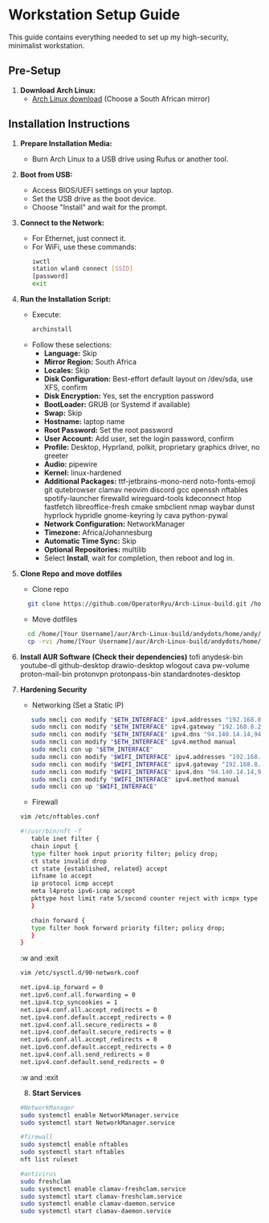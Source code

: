 # Workstation Setup Guide

This guide contains everything needed to set up my high-security, minimalist workstation.

## Pre-Setup

1. **Download Arch Linux:**
   - [Arch Linux download](https://archlinux.org/download/) (Choose a South African mirror)

## Installation Instructions

1. **Prepare Installation Media:**
   - Burn Arch Linux to a USB drive using Rufus or another tool.

2. **Boot from USB:**
   - Access BIOS/UEFI settings on your laptop.
   - Set the USB drive as the boot device.
   - Choose "Install" and wait for the prompt.

3. **Connect to the Network:**
   - For Ethernet, just connect it.
   - For WiFi, use these commands:
     ```bash
     iwctl
     station wlan0 connect [SSID]
     [password]
     exit
     ```

4. **Run the Installation Script:**
   - Execute:
     ```bash
     archinstall
     ```
   - Follow these selections:
     - **Language:** Skip
     - **Mirror Region:** South Africa
     - **Locales:** Skip
     - **Disk Configuration:** Best-effort default layout on /dev/sda, use XFS, confirm
     - **Disk Encryption:** Yes, set the encryption password
     - **BootLoader:** GRUB (or Systemd if available)
     - **Swap:** Skip
     - **Hostname:** laptop name
     - **Root Password:** Set the root password
     - **User Account:** Add user, set the login password, confirm
     - **Profile:** Desktop, Hyprland, polkit, proprietary graphics driver, no greeter
     - **Audio:** pipewire
     - **Kernel:** linux-hardened
     - **Additional Packages:** ttf-jetbrains-mono-nerd noto-fonts-emoji git qutebrowser clamav neovim discord gcc openssh nftables spotify-launcher firewalld wireguard-tools kdeconnect htop fastfetch libreoffice-fresh cmake smbclient nmap waybar dunst hyprlock hypridle gnome-keyring ly cava python-pywal
     - **Network Configuration:** NetworkManager
     - **Timezone:** Africa/Johannesburg
     - **Automatic Time Sync:** Skip
     - **Optional Repositories:** multilib
     - Select **Install**, wait for completion, then reboot and log in.

5. **Clone Repo and move dotfiles**

   - Clone repo
   ```bash
     git clone https://github.com/OperatorRyu/Arch-Linux-build.git /home/[Your Username]/aur
   ```
   - Move dotfiles
   ```bash
     cd /home/[Your Username]/aur/Arch-Linux-build/andydots/home/andy/
     cp -rvi /home/[Your Username]/aur/Arch-Linux-build/andydots/home/andy/.config /home/[Your Username]/
   ```
6. **Install AUR Software (Check their dependencies)**
   tofi 
   anydesk-bin 
   youtube-dl 
   github-desktop 
   drawio-desktop 
   wlogout 
   cava 
   pw-volume 
   proton-mail-bin 
   protonvpn 
   protonpass-bin 
   standardnotes-desktop

7. **Hardening Security**

   - Networking (Set a Static IP)
   ```bash
      sudo nmcli con modify "$ETH_INTERFACE" ipv4.addresses "192.168.8.11/24"
      sudo nmcli con modify "$ETH_INTERFACE" ipv4.gateway "192.168.8.2"
      sudo nmcli con modify "$ETH_INTERFACE" ipv4.dns "94.140.14.14,94.140.15.15"
      sudo nmcli con modify "$ETH_INTERFACE" ipv4.method manual
      sudo nmcli con up "$ETH_INTERFACE"
      sudo nmcli con modify "$WIFI_INTERFACE" ipv4.addresses "192.168.8.11/24"
      sudo nmcli con modify "$WIFI_INTERFACE" ipv4.gateway "192.168.8.2"
      sudo nmcli con modify "$WIFI_INTERFACE" ipv4.dns "94.140.14.14,94.140.15.15"
      sudo nmcli con modify "$WIFI_INTERFACE" ipv4.method manual
      sudo nmcli con up "$WIFI_INTERFACE"
   ```
   - Firewall
   ```bash
   vim /etc/nftables.conf
   ```

   ```bash
   #!/usr/bin/nft -f
      table inet filter {
      chain input {
      type filter hook input priority filter; policy drop;
      ct state invalid drop
      ct state {established, related} accept
      iifname lo accept
      ip protocol icmp accept
      meta l4proto ipv6-icmp accept
      pkttype host limit rate 5/second counter reject with icmpx type admin-prohibited
      }

      chain forward {
      type filter hook forward priority filter; policy drop;
      }
   }
   ```
   :w and :exit

   ```bash
   vim /etc/sysctl.d/90-network.conf
   ```
   ```bash
   net.ipv4.ip_forward = 0
   net.ipv6.conf.all.forwarding = 0
   net.ipv4.tcp_syncookies = 1
   net.ipv4.conf.all.accept_redirects = 0
   net.ipv4.conf.default.accept_redirects = 0
   net.ipv4.conf.all.secure_redirects = 0
   net.ipv4.conf.default.secure_redirects = 0
   net.ipv6.conf.all.accept_redirects = 0
   net.ipv6.conf.default.accept_redirects = 0
   net.ipv4.conf.all.send_redirects = 0
   net.ipv4.conf.default.send_redirects = 0
   ```
   :w and :exit

   8. **Start Services**
   ```bash
   #NetworkManager
   sudo systemctl enable NetworkManager.service
   sudo systemctl start NetworkManager.service

   #firewall
   sudo systemctl enable nftables
   sudo systemctl start nftables
   nft list ruleset

   #antivirus
   sudo freshclam
   sudo systemctl enable clamav-freshclam.service
   sudo systemctl start clamav-freshclam.service
   sudo systemctl enable clamav-daemon.service
   sudo systemctl start clamav-daemon.service
   ```